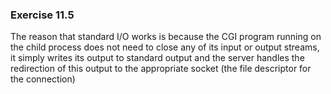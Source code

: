 ### Exercise 11.5
The reason that standard I/O works is because the CGI program running on the child process does not need to close any of its input or output streams, it simply writes its output to standard output and the server handles the redirection of this output to the appropriate socket (the file descriptor for the connection)
